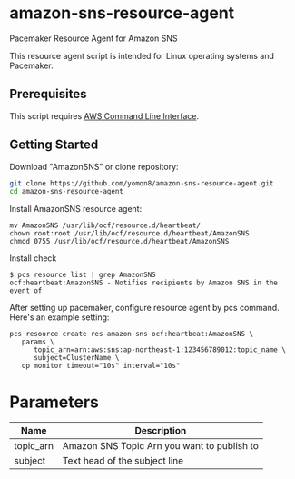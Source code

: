 # amazon-sns-resource-agent

Pacemaker Resource Agent for Amazon SNS

This resource agent script is intended for Linux operating systems and Pacemaker.

## Prerequisites

This script requires [AWS Command Line Interface](http://aws.amazon.com/cli/).

## Getting Started

Download "AmazonSNS" or clone repository:

```sh
git clone https://github.com/yomon8/amazon-sns-resource-agent.git
cd amazon-sns-resource-agent
```

Install AmazonSNS resource agent:
```
mv AmazonSNS /usr/lib/ocf/resource.d/heartbeat/
chown root:root /usr/lib/ocf/resource.d/heartbeat/AmazonSNS 
chmod 0755 /usr/lib/ocf/resource.d/heartbeat/AmazonSNS
```

Install check

```
$ pcs resource list | grep AmazonSNS
ocf:heartbeat:AmazonSNS - Notifies recipients by Amazon SNS in the event of
```

After setting up pacemaker, configure resource agent by pcs command. Here's an example setting:

```
pcs resource create res-amazon-sns ocf:heartbeat:AmazonSNS \
   params \
      topic_arn=arn:aws:sns:ap-northeast-1:123456789012:topic_name \
      subject=ClusterName \
   op monitor timeout="10s" interval="10s"
```

# Parameters

Name	|Description
-------------------------- | -------------------------------------------------
topic_arn | Amazon SNS Topic Arn you want to publish to 
subject | Text head of the subject line 



